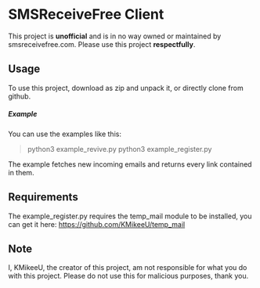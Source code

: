 # SMSReceiveFree Client
This project is **unofficial** and is in no way owned or maintained by smsreceivefree.com. Please use this project **respectfully**.

## Usage
To use this project, download as zip and unpack it, or directly clone from github.

##### Example
You can use the examples like this:
> python3 example_revive.py
> python3 example_register.py

The example fetches new incoming emails and returns every link contained in them.


## Requirements
The example_register.py requires the temp_mail module to be installed, you can get it here: https://github.com/KMikeeU/temp_mail

## Note
I, KMikeeU, the creator of this project, am not responsible for what you do with this project. Please do not use this for malicious purposes, thank you.